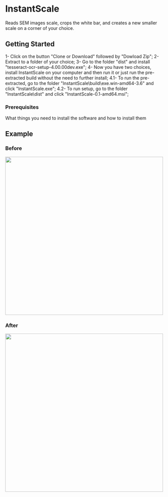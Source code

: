 # InstantScale
Reads SEM images scale, crops the white bar, and creates a new smaller scale on a corner of your choice.

## Getting Started

1- Click on the button "Clone or Download" followed by "Dowload Zip";
2- Extract to a folder of your choice;
3- Go to the folder "dist" and install "tesseract-ocr-setup-4.00.00dev.exe";
4- Now you have two choices, install InstantScale on your computer and then run it or just run the pre-extracted build without the need to further install;
4.1- To run the pre-extracted, go to the folder "InstantScale\build\exe.win-amd64-3.6" and click "InstantScale.exe";
4.2- To run setup, go to the folder "InstantScale\dist" and click "InstantScale-0.1-amd64.msi";


### Prerequisites

What things you need to install the software and how to install them

## Example
### Before
<img src="http://i.imgur.com/62LpuB6.png" width="500">

### After
<img src="http://i.imgur.com/NdoLOkH.png" width="500">
